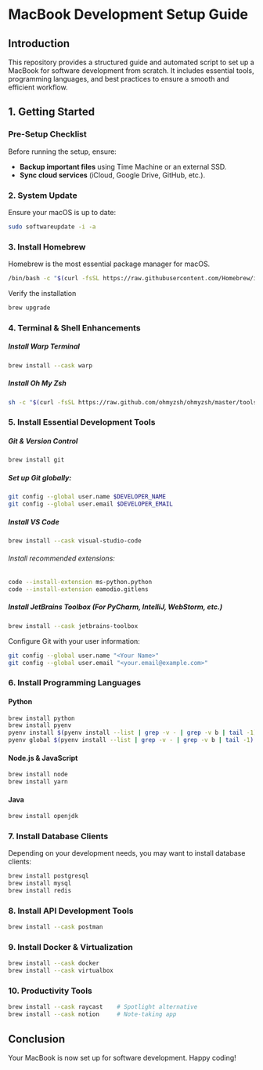 # MacBook Development Setup Guide

## Introduction

This repository provides a structured guide and automated script to set up a MacBook for software development from scratch. It includes essential tools, programming languages, and best practices to ensure a smooth and efficient workflow.


## 1. Getting Started
### **Pre-Setup Checklist**
Before running the setup, ensure:

- **Backup important files** using Time Machine or an external SSD.
- **Sync cloud services** (iCloud, Google Drive, GitHub, etc.).


### 2. System Update

Ensure your macOS is up to date:
```sh
sudo softwareupdate -i -a
```

### 3. Install Homebrew

Homebrew is the most essential package manager for macOS.
```sh
/bin/bash -c "$(curl -fsSL https://raw.githubusercontent.com/Homebrew/install/HEAD/install.sh)"
```

Verify the installation
```sh
brew upgrade
```

### 4. Terminal & Shell Enhancements

##### Install Warp Terminal
```sh
brew install --cask warp
```

##### Install Oh My Zsh
```sh
sh -c "$(curl -fsSL https://raw.github.com/ohmyzsh/ohmyzsh/master/tools/install.sh)"
```

### 5. Install Essential Development Tools

##### Git & Version Control
```sh
brew install git
```

##### Set up Git globally:
```sh
git config --global user.name $DEVELOPER_NAME
git config --global user.email $DEVELOPER_EMAIL
```

##### Install VS Code
```sh
brew install --cask visual-studio-code
```

###### Install recommended extensions:
```sh
code --install-extension ms-python.python
code --install-extension eamodio.gitlens
```

##### Install JetBrains Toolbox (For PyCharm, IntelliJ, WebStorm, etc.)
```sh
brew install --cask jetbrains-toolbox
```

Configure Git with your user information:
```sh
git config --global user.name "<Your Name>"
git config --global user.email "<your.email@example.com>"
```

### 6. Install Programming Languages

#### Python
```sh
brew install python
brew install pyenv
pyenv install $(pyenv install --list | grep -v - | grep -v b | tail -1)
pyenv global $(pyenv install --list | grep -v - | grep -v b | tail -1)
```

#### Node.js & JavaScript
```sh
brew install node
brew install yarn
```

#### Java
```sh
brew install openjdk
```

### 7. Install Database Clients

Depending on your development needs, you may want to install database clients:
```sh
brew install postgresql
brew install mysql
brew install redis
```

### 8. Install API Development Tools

```sh
brew install --cask postman
```

### 9. Install Docker & Virtualization

```sh
brew install --cask docker
brew install --cask virtualbox
```

### 10. Productivity Tools

```sh
brew install --cask raycast    # Spotlight alternative
brew install --cask notion     # Note-taking app
```

## Conclusion

Your MacBook is now set up for software development. Happy coding!

